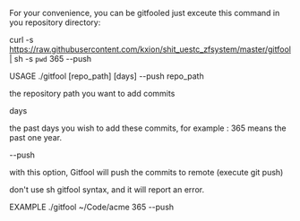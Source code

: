 For your convenience, you can be gitfooled just exceute this command in you repository directory:

curl -s https://raw.githubusercontent.com/kxion/shit_uestc_zfsystem/master/gitfool| sh -s `pwd` 365 --push


USAGE
./gitfool [repo_path] [days] --push
repo_path

the repository path you want to add commits

days

the past days you wish to add these commits, for example : 365 means the past one year.

--push

with this option, Gitfool will push the commits to remote (execute git push)

don't use sh gitfool syntax, and it will report an error.

EXAMPLE
./gitfool ~/Code/acme 365 --push
